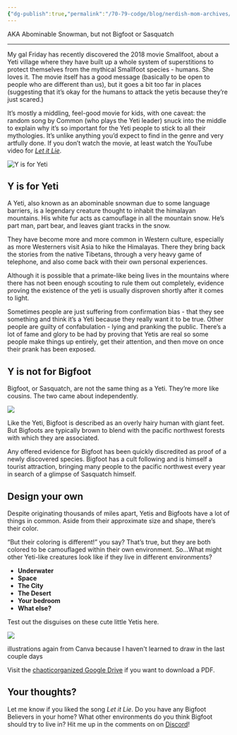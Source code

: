 ```yaml
---
{"dg-publish":true,"permalink":"/70-79-codge/blog/nerdish-mom-archives/2019/y-is-for-yeti/","title":"Y is for Yeti","created":"","updated":""}
---
```



AKA Abominable Snowman, but not Bigfoot or Sasquatch

* * *

My gal Friday has recently discovered the 2018 movie Smallfoot, about a Yeti village where they have built up a whole system of superstitions to protect themselves from the mythical Smallfoot species - humans. She loves it. The movie itself has a good message (basically to be open to people who are different than us), but it goes a bit too far in places (suggesting that it’s okay for the humans to attack the yetis because they’re just scared.) 

It’s mostly a middling, feel-good movie for kids, with one caveat: the random song by Common (who plays the Yeti leader) snuck into the middle to explain why it’s so important for the Yeti people to stick to all their mythologies. It’s unlike anything you’d expect to find in the genre and very artfully done. If you don’t watch the movie, at least watch the YouTube video for [_Let it Lie_](https://www.youtube.com/watch?v=dascPTBaGOA).

![Y is for Yeti](https://lh4.googleusercontent.com/YQAffX-wTMVrQfpeklZ_KUCtavNb1tI7vY3L0uStg9_D70N3IzFUVNbtDsYZvyINjKysg1vZlkip4sedQ7VPvW3RTCz6OX5Gr1FBC0PSHhmtA7uBsR8J6Q2dCispl4czWk_2M5lH)

## **Y is for Yeti**

A Yeti, also known as an abominable snowman due to some language barriers, is a legendary creature thought to inhabit the himalayan mountains. His white fur acts as camouflage in all the mountain snow. He’s part man, part bear, and leaves giant tracks in the snow.

They have become more and more common in Western culture, especially as more Westerners visit Asia to hike the Himalayas. There they bring back the stories from the native Tibetans, through a very heavy game of telephone, and also come back with their own personal experiences. 

Although it is possible that a primate-like being lives in the mountains where there has not been enough scouting to rule them out completely, evidence proving the existence of the yeti is usually disproven shortly after it comes to light. 

Sometimes people are just suffering from confirmation bias - that they see something and think it’s a Yeti because they really want it to be true. Other people are guilty of confabulation - lying and pranking the public. There’s a lot of fame and glory to be had by proving that Yetis are real so some people make things up entirely, get their attention, and then move on once their prank has been exposed.

## **Y is not for Bigfoot**

Bigfoot, or Sasquatch, are not the same thing as a Yeti. They’re more like cousins. The two came about independently.

![](https://lh4.googleusercontent.com/fUo4cQ9C6QHDOAwku3iyGPeRCC7o_5RQiUxWlgJvRpiOsNdwGIoHVMRSMQy03frCb81SN_DNLMvBcS1Cy7IsSk1dfCy4LmZ8sKXMZgPQMNSpr29c3gG7SnPmRowECalPUphk65Rk)

Like the Yeti, Bigfoot is described as an overly hairy human with giant feet. But Bigfoots are typically brown to blend with the pacific northwest forests with which they are associated. 

Any offered evidence for Bigfoot has been quickly discredited as proof of a newly discovered species. Bigfoot has a cult following and is himself a tourist attraction, bringing many people to the pacific northwest every year in search of a glimpse of Sasquatch himself.

## **Design your own**

Despite originating thousands of miles apart, Yetis and Bigfoots have a lot of things in common. Aside from their approximate size and shape, there’s their color.

“But their coloring is different!” you say? That’s true, but they are both colored to be camouflaged within their own environment. So...What might other Yeti-like creatures look like if they live in different environments?

- **Underwater**
- **Space**
- **The City**
- **The Desert**
- **Your bedroom**
- **What else?**

Test out the disguises on these cute little Yetis here. 

![](https://lh5.googleusercontent.com/Hs5FFv8jUoJfGm2rLlDYKvS21jcTQdzpr9gaXd-xSvNx5-Ae5bRAegMA4hVu02xDcXDWfZm9eJrxYP0Yems4SpB2buOnqqekBsVzPLh8QvYSh76R9KIMrxh_PIz0XOlM3WDDQCjI)

illustrations again from Canva because I haven't learned to draw in the last couple days

Visit the [chaoticorganized Google Drive](https://drive.google.com/open?id=1N-qQVCEgaRAkCd9WQdkLAbRxncAS-y87) if you want to download a PDF.

## **Your thoughts?**

Let me know if you liked the song _Let it Lie_. Do you have any Bigfoot Believers in your home? What other environments do you think Bigfoot should try to live in? Hit me up in the comments on on [Discord](https://discord.gg/JkPbnhb)!
